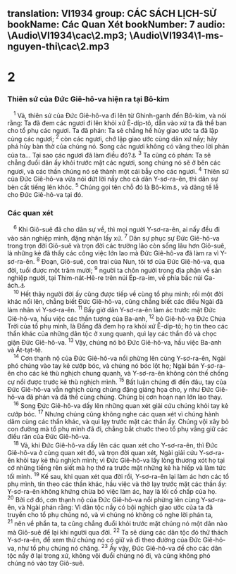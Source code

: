 translation: VI1934
group: CÁC SÁCH LỊCH-SỬ
bookName: Các Quan Xét 
bookNumber: 7
audio: \Audio\VI1934\cac\2.mp3; \Audio\VI1934\1-ms-nguyen-thi\cac\2.mp3
-------

<div class="title"><h1>2</h1><h3>Thiên sứ của Đức Giê-hô-va hiện ra tại Bô-kim</h3></div>
<span class="verse cac_2_1"> <sup>1</sup> Vả, thiên sứ của Đức Giê-hô-va đi lên từ Ghinh-ganh đến Bô-kim, và nói rằng: Ta đã đem các ngươi đi lên khỏi xứ Ê-díp-tô, dẫn vào xứ ta đã thề ban cho tổ phụ các ngươi. Ta đã phán: Ta sẽ chẳng hề hủy giao ước ta đã lập cùng các ngươi; </span>
<span class="verse cac_2_2"><sup>2</sup> còn các ngươi, chớ lập giao ước cùng dân xứ nầy; hãy phá hủy bàn thờ của chúng nó. Song các ngươi không có vâng theo lời phán của ta… Tại sao các ngươi đã làm điều đó?<a data-toggle="tooltip" data-placement="bottom" title="Xu 34:12-13; Phu 7:2-5">⚓</a></span>
<span class="verse cac_2_3"><sup>3</sup> Ta cũng có phán: Ta sẽ chẳng đuổi dân ấy khỏi trước mặt các ngươi, song chúng nó sẽ ở bên các ngươi, và các thần chúng nó sẽ thành một cái bẫy cho các ngươi. </span>
<span class="verse cac_2_4"><sup>4</sup> Thiên sứ của Đức Giê-hô-va vừa nói dứt lời nầy cho cả dân Y-sơ-ra-ên, thì dân sự bèn cất tiếng lên khóc. </span>
<span class="verse cac_2_5"><sup>5</sup> Chúng gọi tên chỗ đó là Bô-kim<a data-toggle="tooltip" data-placement="bottom" title="Bô-kim nghĩa là những kẻ khóc">⚓</a>, và dâng tế lễ cho Đức Giê-hô-va tại đó. <br/></span>
<div class="title"><h3>Các quan xét</h3></div>
<span class="verse cac_2_6"> <sup>6</sup> Khi Giô-suê đã cho dân sự về, thì mọi người Y-sơ-ra-ên, ai nấy đều đi vào sản nghiệp mình, đặng nhận lấy xứ. </span>
<span class="verse cac_2_7"><sup>7</sup> Dân sự phục sự Đức Giê-hô-va trong trọn đời Giô-suê và trọn đời các trưởng lão còn sống lâu hơn Giô-suê, là những kẻ đã thấy các công việc lớn lao mà Đức Giê-hô-va đã làm ra vì Y-sơ-ra-ên. </span>
<span class="verse cac_2_8"><sup>8</sup> Đoạn, Giô-suê, con trai của Nun, tôi tớ của Đức Giê-hô-va, qua đời, tuổi được một trăm mười; </span>
<span class="verse cac_2_9"><sup>9</sup> người ta chôn người trong địa phận về sản nghiệp người, tại Thim-nát-Hê-re trên núi Ép-ra-im, về phía bắc núi Ga-ách.<a data-toggle="tooltip" data-placement="bottom" title="Gios 19:49-50">⚓</a><br/></span>
<span class="verse cac_2_10"> <sup>10</sup> Hết thảy người đời ấy cũng được tiếp về cùng tổ phụ mình; rồi một đời khác nổi lên, chẳng biết Đức Giê-hô-va, cũng chẳng biết các điều Ngài đã làm nhân vì Y-sơ-ra-ên. </span>
<span class="verse cac_2_11"><sup>11</sup> Bấy giờ dân Y-sơ-ra-ên làm ác trước mặt Đức Giê-hô-va, hầu việc các thần tượng của Ba-anh, </span>
<span class="verse cac_2_12"><sup>12</sup> bỏ Giê-hô-va Đức Chúa Trời của tổ phụ mình, là Đấng đã đem họ ra khỏi xứ Ê-díp-tô; họ tin theo các thần khác của những dân tộc ở xung quanh, quì lạy các thần đó và chọc giận Đức Giê-hô-va. </span>
<span class="verse cac_2_13"><sup>13</sup> Vậy, chúng nó bỏ Đức Giê-hô-va, hầu việc Ba-anh và Át-tạt-tê. <br/></span>
<span class="verse cac_2_14"> <sup>14</sup> Cơn thạnh nộ của Đức Giê-hô-va nổi phừng lên cùng Y-sơ-ra-ên, Ngài phó chúng vào tay kẻ cướp bóc, và chúng nó bóc lột họ; Ngài bán Y-sơ-ra-ên cho các kẻ thù nghịch chung quanh, và Y-sơ-ra-ên không còn thế chống cự nổi được trước kẻ thù nghịch mình. </span>
<span class="verse cac_2_15"><sup>15</sup> Bất luận chúng đi đến đâu, tay của Đức Giê-hô-va vẫn nghịch cùng chúng đặng giáng họa cho, y như Đức Giê-hô-va đã phán và đã thề cùng chúng. Chúng bị cơn hoạn nạn lớn lao thay. <br/></span>
<span class="verse cac_2_16"> <sup>16</sup> Song Đức Giê-hô-va dấy lên những quan xét giải cứu chúng khỏi tay kẻ cướp bóc. </span>
<span class="verse cac_2_17"><sup>17</sup> Nhưng chúng cũng không nghe các quan xét vì chúng hành dâm cùng các thần khác, và quì lạy trước mặt các thần ấy. Chúng vội xây bỏ con đường mà tổ phụ mình đã đi, chẳng bắt chước theo tổ phụ vâng giữ các điều răn của Đức Giê-hô-va. <br/></span>
<span class="verse cac_2_18"> <sup>18</sup> Vả, khi Đức Giê-hô-va dấy lên các quan xét cho Y-sơ-ra-ên, thì Đức Giê-hô-va ở cùng quan xét đó, và trọn đời quan xét, Ngài giải cứu Y-sơ-ra-ên khỏi tay kẻ thù nghịch mình; vì Đức Giê-hô-va lấy lòng thương xót họ tại cớ những tiếng rên siết mà họ thở ra trước mặt những kẻ hà hiếp và làm tức tối mình. </span>
<span class="verse cac_2_19"><sup>19</sup> Kế sau, khi quan xét qua đời rồi, Y-sơ-ra-ên lại làm ác hơn các tổ phụ mình, tin theo các thần khác, hầu việc và thờ lạy trước mặt các thần ấy: Y-sơ-ra-ên không khứng chừa bỏ việc làm ác, hay là lối cố chấp của họ. </span>
<span class="verse cac_2_20"><sup>20</sup> Bởi cớ đó, cơn thạnh nộ của Đức Giê-hô-va nổi phừng lên cùng Y-sơ-ra-ên, và Ngài phán rằng: Vì dân tộc nầy có bội nghịch giao ước của ta đã truyền cho tổ phụ chúng nó, và vì chúng nó không có nghe lời phán ta, </span>
<span class="verse cac_2_21"><sup>21</sup> nên về phần ta, ta cũng chẳng đuổi khỏi trước mặt chúng nó một dân nào mà Giô-suê để lại khi người qua đời. </span>
<span class="verse cac_2_22"><sup>22</sup> Ta sẽ dùng các dân tộc đó thử thách Y-sơ-ra-ên, để xem thử chúng nó có giữ và đi theo đường của Đức Giê-hô-va, như tổ phụ chúng nó chăng. </span>
<span class="verse cac_2_23"><sup>23</sup> Ấy vậy, Đức Giê-hô-va để cho các dân tộc nầy ở lại trong xứ, không vội đuổi chúng nó đi, và cũng không phó chúng nó vào tay Giô-suê. <br/> <br/></span>
